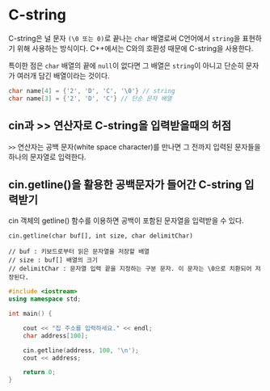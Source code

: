 # C-string

C-string은 널 문자 `(\0 또는 0)`로 끝나는 `char` 배열로써 C언어에서 `string`을 표현하기 위해 사용하는 방식이다. C++에서는 C와의 호환성 때문에 C-string을 사용한다.

특이한 점은 `char` 배열의 끝에 `null`이 없다면 그 배열은 `string`이 아니고 단순히 문자가 여러개 담긴 배열이라는 것이다.

```c
char name[4] = {'2', 'D', 'C', '\0'} // string
char name[3] = {'2', 'D', 'C'} // 단순 문자 배열
```

## cin과 >> 연산자로 C-string을 입력받을때의 허점

`>>` 연산자는 공백 문자(white space character)를 만나면 그 전까지 입력된 문자들을 하나의 문자열로 입력한다.

## cin.getline()을 활용한 공백문자가 들어간 C-string 입력받기

cin 객체의 getline() 함수를 이용하면 공백이 포함된 문자열을 입력받을 수 있다.

```
cin.getline(char buf[], int size, char delimitChar)

// buf : 키보드로부터 읽은 문자열을 저장할 배열
// size : buf[] 배열의 크기
// delimitChar : 문자열 입력 끝을 지정하는 구분 문자. 이 문자는 \0으로 치환되어 저장된다.
```

```c++
#include <iostream>
using namespace std;

int main() {

	cout << "집 주소를 입력하세요." << endl;
	char address[100];

	cin.getline(address, 100, '\n');
	cout << address;

	return 0;
}
```